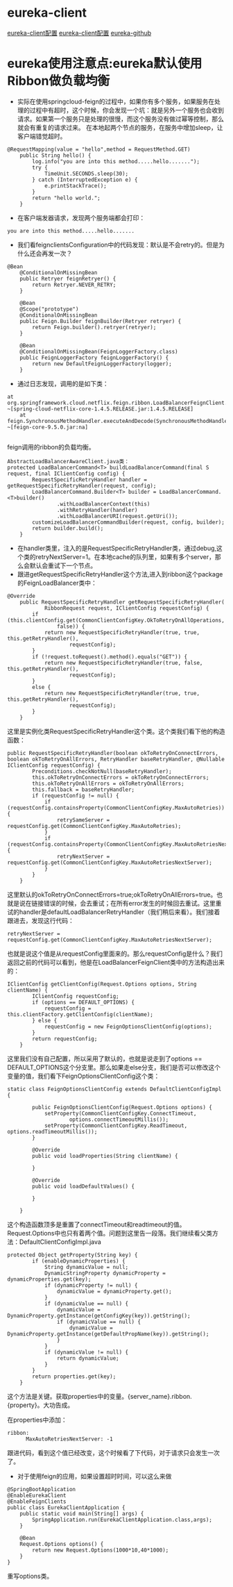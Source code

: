 # eureka-client
[eureka-client配置](https://github.com/spring-cloud/spring-cloud-netflix/blob/master/spring-cloud-netflix-eureka-client/src/main/java/org/springframework/cloud/netflix/eureka/EurekaClientConfigBean.java)
[eureka-client配置](https://github.com/spring-cloud/spring-cloud-netflix/blob/master/spring-cloud-netflix-eureka-client/src/main/java/org/springframework/cloud/netflix/eureka/EurekaInstanceConfigBean.java)
[eureka-github](https://github.com/Netflix/eureka/wiki/Configuring-Eureka)

# eureka使用注意点:eureka默认使用Ribbon做负载均衡
    
* 实际在使用springcloud-feign的过程中，如果你有多个服务，如果服务在处理的过程中有超时，这个时候，你会发现一个坑：就是另外一个服务也会收到请求。如果第一个服务只是处理的很慢，而这个服务没有做过幂等控制，那么就会有重复的请求过来。
在本地起两个节点的服务，在服务中增加sleep，让客户端错觉超时。
```$xslt
@RequestMapping(value = "hello",method = RequestMethod.GET)
    public String hello() {
        log.info("you are into this method.....hello.......");
        try {
            TimeUnit.SECONDS.sleep(30);
        } catch (InterruptedException e) {
            e.printStackTrace();
        }
        return "hello world.";
    }
```
- 在客户端发器请求，发现两个服务端都会打印：
```$xslt
you are into this method.....hello.......
```

- 我们看feignclientsConfiguration中的代码发现：默认是不会retry的。但是为什么还会再发一次？
```$xslt
@Bean
	@ConditionalOnMissingBean
	public Retryer feignRetryer() {
		return Retryer.NEVER_RETRY;
	}

	@Bean
	@Scope("prototype")
	@ConditionalOnMissingBean
	public Feign.Builder feignBuilder(Retryer retryer) {
		return Feign.builder().retryer(retryer);
	}

	@Bean
	@ConditionalOnMissingBean(FeignLoggerFactory.class)
	public FeignLoggerFactory feignLoggerFactory() {
		return new DefaultFeignLoggerFactory(logger);
	}
```
- 通过日志发现，调用的是如下类：
```$xslt
at org.springframework.cloud.netflix.feign.ribbon.LoadBalancerFeignClient.execute(LoadBalancerFeignClient.java:63) ~[spring-cloud-netflix-core-1.4.5.RELEASE.jar:1.4.5.RELEASE]
	at feign.SynchronousMethodHandler.executeAndDecode(SynchronousMethodHandler.java:97) ~[feign-core-9.5.0.jar:na]
  
```
feign调用的ribbon的负载均衡。
```$xslt
AbstractLoadBalancerAwareClient.java类：
protected LoadBalancerCommand<T> buildLoadBalancerCommand(final S request, final IClientConfig config) {
		RequestSpecificRetryHandler handler = getRequestSpecificRetryHandler(request, config);
		LoadBalancerCommand.Builder<T> builder = LoadBalancerCommand.<T>builder()
				.withLoadBalancerContext(this)
				.withRetryHandler(handler)
				.withLoadBalancerURI(request.getUri());
		customizeLoadBalancerCommandBuilder(request, config, builder);
		return builder.build();
	}
```
- 在handler类里，注入的是RequestSpecificRetryHandler类，通过debug,这个类的retryNextServer=1。在本地cache的队列里，如果有多个server，那么会默认会重试下一个节点。
- 跟进getRequestSpecificRetryHandler这个方法,进入到ribbon这个package的FeignLoadBalancer类中：
```$xslt
@Override
	public RequestSpecificRetryHandler getRequestSpecificRetryHandler(
			RibbonRequest request, IClientConfig requestConfig) {
		if (this.clientConfig.get(CommonClientConfigKey.OkToRetryOnAllOperations,
				false)) {
			return new RequestSpecificRetryHandler(true, true, this.getRetryHandler(),
					requestConfig);
		}
		if (!request.toRequest().method().equals("GET")) {
			return new RequestSpecificRetryHandler(true, false, this.getRetryHandler(),
					requestConfig);
		}
		else {
			return new RequestSpecificRetryHandler(true, true, this.getRetryHandler(),
					requestConfig);
		}
	}
```
这里是实例化类RequestSpecificRetryHandler这个类。这个类我们看下他的构造函数：

```$xslt
public RequestSpecificRetryHandler(boolean okToRetryOnConnectErrors, boolean okToRetryOnAllErrors, RetryHandler baseRetryHandler, @Nullable IClientConfig requestConfig) {
        Preconditions.checkNotNull(baseRetryHandler);
        this.okToRetryOnConnectErrors = okToRetryOnConnectErrors;
        this.okToRetryOnAllErrors = okToRetryOnAllErrors;
        this.fallback = baseRetryHandler;
        if (requestConfig != null) {
            if (requestConfig.containsProperty(CommonClientConfigKey.MaxAutoRetries)) {
                retrySameServer = requestConfig.get(CommonClientConfigKey.MaxAutoRetries); 
            }
            if (requestConfig.containsProperty(CommonClientConfigKey.MaxAutoRetriesNextServer)) {
                retryNextServer = requestConfig.get(CommonClientConfigKey.MaxAutoRetriesNextServer); 
            } 
        }
    }
```
这里默认的okToRetryOnConnectErrors=true;okToRetryOnAllErrors=true。也就是说在链接错误的时候，会去重试；在所有error发生的时候回去重试。这里重试的handler是defaultLoadBalancerRetryHandler（我们稍后来看）。我们接着跟进去，发现这行代码：
```$xslt
retryNextServer = requestConfig.get(CommonClientConfigKey.MaxAutoRetriesNextServer);
```
也就是说这个值是从requestConfig里面来的。那么requestConfig是什么？我们返回之前的代码可以看到，他是在LoadBalancerFeignClient类中的方法构造出来的：

```$xslt
IClientConfig getClientConfig(Request.Options options, String clientName) {
		IClientConfig requestConfig;
		if (options == DEFAULT_OPTIONS) {
			requestConfig = this.clientFactory.getClientConfig(clientName);
		} else {
			requestConfig = new FeignOptionsClientConfig(options);
		}
		return requestConfig;
	}
```
这里我们没有自己配置，所以采用了默认的，也就是说走到了options == DEFAULT_OPTIONS这个分支里。那么如果走else分支，我们是否可以修改这个变量的值，我们看下FeignOptionsClientConfig这个类：
```$xslt
static class FeignOptionsClientConfig extends DefaultClientConfigImpl {

		public FeignOptionsClientConfig(Request.Options options) {
			setProperty(CommonClientConfigKey.ConnectTimeout,
					options.connectTimeoutMillis());
			setProperty(CommonClientConfigKey.ReadTimeout, options.readTimeoutMillis());
		}

		@Override
		public void loadProperties(String clientName) {

		}

		@Override
		public void loadDefaultValues() {

		}

	}
```
这个构造函数顶多是重置了connectTimeout和readtimeout的值。Request.Options中也只有着两个值。问题到这里告一段落。我们继续看父类方法：DefaultClientConfigImpl.java
```$xslt
protected Object getProperty(String key) {
        if (enableDynamicProperties) {
            String dynamicValue = null;
            DynamicStringProperty dynamicProperty = dynamicProperties.get(key);
            if (dynamicProperty != null) {
                dynamicValue = dynamicProperty.get();
            }
            if (dynamicValue == null) {
                dynamicValue = DynamicProperty.getInstance(getConfigKey(key)).getString();
                if (dynamicValue == null) {
                    dynamicValue = DynamicProperty.getInstance(getDefaultPropName(key)).getString();
                }
            }
            if (dynamicValue != null) {
                return dynamicValue;
            }
        }
        return properties.get(key);
    }
```
这个方法是关键。获取properties中的变量。{server_name}.ribbon.{property}。大功告成。

在properties中添加：
```$xslt
ribbon:
      MaxAutoRetriesNextServer: -1
```
跟进代码，看到这个值已经改变，这个时候看了下代码，对于请求只会发生一次了。

- 对于使用feign的应用，如果设置超时时间，可以这么来做
```$xslt
@SpringBootApplication
@EnableEurekaClient
@EnableFeignClients
public class EurekaClientApplication {
    public static void main(String[] args) {
        SpringApplication.run(EurekaClientApplication.class,args);
    }

    @Bean
    Request.Options options() {
        return new Request.Options(1000*10,40*1000);
    }
}
```
重写options类。
